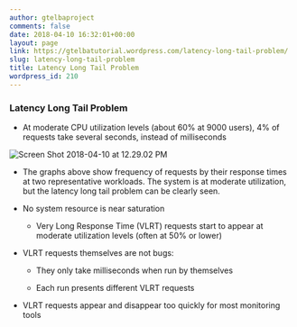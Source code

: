 ```yaml
---
author: gtelbaproject
comments: false
date: 2018-04-10 16:32:01+00:00
layout: page
link: https://gtelbatutorial.wordpress.com/latency-long-tail-problem/
slug: latency-long-tail-problem
title: Latency Long Tail Problem
wordpress_id: 210
---
```


### Latency Long Tail Problem





	
  * At moderate CPU utilization levels (about 60% at 9000 users), 4% of requests take several seconds, instead of milliseconds


![Screen Shot 2018-04-10 at 12.29.02 PM](https://gtelbatutorial.files.wordpress.com/2018/04/screen-shot-2018-04-10-at-12-29-02-pm.png)



	
  * The graphs above show frequency of requests by their response times at two representative workloads. The system is at moderate utilization, but the latency long tail problem can be clearly seen.

	
  * No system resource is near saturation​

	
    * Very Long Response Time (VLRT) requests start to appear at moderate utilization levels (often at 50% or lower)​




	
  * VLRT requests themselves are not bugs:​

	
    * They only take milliseconds when run by themselves​

	
    * Each run presents different VLRT requests​




	
  * VLRT requests appear and disappear too quickly for most monitoring tools​


